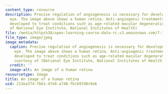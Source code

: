 ```yaml
---
content_type: resource
description: Precise regulation of angiogenesis is necessary for development of the
  eye. The image above shows a human retina. Anti-angiogenic treatments have been
  developed to treat conditions such as age-related macular degeneration. (Image courtesy
  of National Eye Institute, National Institutes of Health)
file: /media/https%3A/open-learning-course-data-rc.s3.amazonaws.com/7-345-vascular-development-in-life-disease-and-cancer-medicine-fall-2009/213ea3747bb147e8a748fbcb97d8c9a6_7-345f09.jpg
file_type: image/jpeg
image_metadata:
  caption: Precise regulation of angiogenesis is necessary for development of the
    eye. The image above shows a human retina. Anti-angiogenic treatments have been
    developed to treat conditions such as age-related macular degeneration. (Image
    courtesy of [National Eye Institute, National Institutes of Health](http://www.nei.nih.gov/))
  credit: ''
  image-alt: An image of a human retina
resourcetype: Image
title: An image of a human retina
uid: 213ea374-7bb1-47e8-a748-fbcb97d8c9a6
---
```

